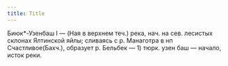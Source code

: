 ```yaml
---
title: Title
---
```


Биюк*-Узенбаш I — (Ная в верхнем теч.) река, нач. на сев. лесистых склонах
Ялтинской яйлы; сливаясь с р. Манаготра в нп Счастливое(Бахч.), образует р.
Бельбек — 1) тюрк. узен баш — начало, исток реки.
